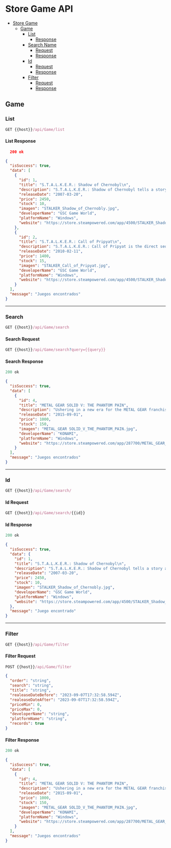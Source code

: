 # Store Game API
- [Store Game](#store-game-api)
    - [Game](#list)
      - [List](#list)
         - [Response](#list-response)
      - [Search Name](#game-search)
        - [Request](#search-request)
        - [Response](#search-response)
      - [Id](#game-id)
        - [Request](#id-request)
        - [Response](#id-response)
      - [Filter](#game-filter)
        - [Request](#filter-request)
        - [Response](#filter-response)


## Game

### List
```js
GET {{host}}/api/Game/list
```

#### List Response
```json	
  200 ok
```
```json
{
  "isSuccess": true,
  "data": [
    {
      "id": 1,
      "title": "S.T.A.L.K.E.R.: Shadow of Chernobyl\n",
      "description": "S.T.A.L.K.E.R.: Shadow of Chernobyl tells a story about survival in the Zone – a very dangerous place, where you fear not only the radiation, anomalies and deadly creatures, but other S.T.A.L.K.E.R.s, who have their own goals and wishes.\n",
      "releaseDate": "2007-03-20",
      "price": 2450,
      "stock": 10,
      "imagen": "STALKER_Shadow_of_Chernobly.jpg",
      "developerName": "GSC Game World",
      "platformName": "Windows",
      "website": "https://store.steampowered.com/app/4500/STALKER_Shadow_of_Chernobyl/"
    },
    {
      "id": 2,
      "title": "S.T.A.L.K.E.R.: Call of Pripyat\n",
      "description": "S.T.A.L.K.E.R.: Call of Pripyat is the direct sequel of the S.T.A.L.K.E.R.: Shadow of Chernobyl. As a Major Alexander Degtyarev you should investigate the crash of the governmental helicopters around the Zone and find out, what happened there.\n",
      "releaseDate": "2010-02-11",
      "price": 1400,
      "stock": 15,
      "imagen": "STALKER_Call_of_Pripyat.jpg",
      "developerName": "GSC Game World",
      "platformName": "Windows",
      "website": "https://store.steampowered.com/app/4500/STALKER_Shadow_of_Chernobyl/"
    }
  ],
  "message": "Juegos encontrados"
}
```

- - -

### Search
```js
GET {{host}}/api/Game/search
```

#### Search Request
```js
GET {{host}}/api/Game/search?query={{query}}
```

#### Search Response
```js
200 ok
```

```json
{
  "isSuccess": true,
  "data": [
    {
      "id": 4,
      "title": "METAL GEAR SOLID V: THE PHANTOM PAIN",
      "description": "Ushering in a new era for the METAL GEAR franchise with cutting-edge technology powered by the Fox Engine, METAL GEAR SOLID V: The Phantom Pain, will provide players a first-rate gaming experience as they are offered tactical freedom to carry out open-world missions.",
      "releaseDate": "2015-09-01",
      "price": 1000,
      "stock": 150,
      "imagen": "METAL_GEAR SOLID_V_THE_PHANTOM_PAIN.jpg",
      "developerName": "KONAMI",
      "platformName": "Windows",
      "website": "https://store.steampowered.com/app/287700/METAL_GEAR_SOLID_V_THE_PHANTOM_PAIN/"
    }
  ],
  "message": "Juegos encontrados"
}
```

- - -

### Id
```js
GET {{host}}/api/Game/search/
```

#### Id Request
```js
GET {{host}}/api/Game/search/{{id}}
```

#### Id Response
```js
200 ok
```

```json
{
  "isSuccess": true,
  "data": {
    "id": 1,
    "title": "S.T.A.L.K.E.R.: Shadow of Chernobyl\n",
    "description": "S.T.A.L.K.E.R.: Shadow of Chernobyl tells a story about survival in the Zone – a very dangerous place, where you fear not only the radiation, anomalies and deadly creatures, but other S.T.A.L.K.E.R.s, who have their own goals and wishes.\n",
    "releaseDate": "2007-03-20",
    "price": 2450,
    "stock": 10,
    "imagen": "STALKER_Shadow_of_Chernobly.jpg",
    "developerName": "GSC Game World",
    "platformName": "Windows",
    "website": "https://store.steampowered.com/app/4500/STALKER_Shadow_of_Chernobyl/"
  },
  "message": "Juego encontrado"
}
```

- - -

### Filter
```js
GET {{host}}/api/Game/filter
```

#### Filter Request
```js
POST {{host}}/api/Game/filter
```

```json
{
  "order": "string",
  "search": "string",
  "title": "string",
  "realeaseDateBefore": "2023-09-07T17:32:58.594Z",
  "realeaseDateAfter": "2023-09-07T17:32:58.594Z",
  "priceMin": 0,
  "priceMax": 0,
  "developerName": "string",
  "platformName": "string",
  "records": true
}
```

#### Filter Response
```js
200 ok
```

```json
{
  "isSuccess": true,
  "data": [
    {
      "id": 4,
      "title": "METAL GEAR SOLID V: THE PHANTOM PAIN",
      "description": "Ushering in a new era for the METAL GEAR franchise with cutting-edge technology powered by the Fox Engine, METAL GEAR SOLID V: The Phantom Pain, will provide players a first-rate gaming experience as they are offered tactical freedom to carry out open-world missions.",
      "releaseDate": "2015-09-01",
      "price": 1000,
      "stock": 150,
      "imagen": "METAL_GEAR SOLID_V_THE_PHANTOM_PAIN.jpg",
      "developerName": "KONAMI",
      "platformName": "Windows",
      "website": "https://store.steampowered.com/app/287700/METAL_GEAR_SOLID_V_THE_PHANTOM_PAIN/"
    }
  ],
  "message": "Juegos encontrados"
}
```